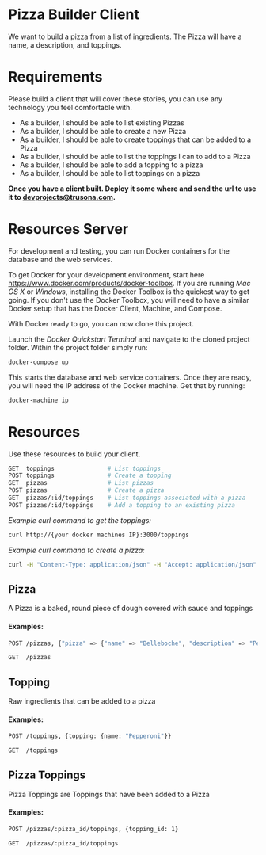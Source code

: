 # Pizza Builder Client

We want to build a pizza from a list of ingredients.  The Pizza will have a name,
a description, and toppings.

Requirements
============

Please build a client that will cover these stories, you can use any technology
you feel comfortable with.

  * As a builder, I should be able to list existing Pizzas
  * As a builder, I should be able to create a new Pizza
  * As a builder, I should be able to create toppings that can be added to a Pizza
  * As a builder, I should be able to list the toppings I can to add to a Pizza
  * As a builder, I should be able to add a topping to a pizza
  * As a builder, I should be able to list toppings on a pizza

**Once you have a client built.  Deploy it some where and send the url to use it to
[devprojects@trusona.com](mailto:devprojects@trusona.com).**

Resources Server
================
For development and testing, you can run Docker containers for the database and the web services.

To get Docker for your development environment, start here https://www.docker.com/products/docker-toolbox. If you are running _Mac OS X_ or _Windows_, installing the Docker Toolbox is the quickest way to get going. If you don't use the Docker Toolbox, you will need to have a similar Docker setup that has the Docker Client, Machine, and Compose.

With Docker ready to go, you can now clone this project.

Launch the _Docker Quickstart Terminal_ and navigate to the cloned project folder. Within the project folder simply run:

```bash
docker-compose up
```

This starts the database and web service containers. Once they are ready, you will need the IP address of the Docker machine. Get that by running:

```bash
docker-machine ip
```

Resources
=========
Use these resources to build your client.  

```bash
GET  toppings               # List toppings
POST toppings               # Create a topping
GET  pizzas                 # List pizzas
POST pizzas                 # Create a pizza
GET  pizzas/:id/toppings    # List toppings associated with a pizza
POST pizzas/:id/toppings    # Add a topping to an existing pizza
```

*Example curl command to get the toppings:*
```bash
curl http://{your docker machines IP}:3000/toppings 
```

*Example curl command to create a pizza:*
```bash
curl -H "Content-Type: application/json" -H "Accept: application/json" http://{your docker machines IP}:3000/pizzas --data '{"pizza": {"name": "belleboche", "description": "Pepperoni, Sausage, Mushroom"}}'
```

Pizza
-----
A Pizza is a baked, round piece of dough covered with sauce and toppings

#### Examples:
```bash
POST /pizzas, {"pizza" => {"name" => "Belleboche", "description" => "Pepperoni, Mushroom and Sausage"}}
```
```bash
GET  /pizzas
```

Topping
-------
Raw ingredients that can be added to a pizza

#### Examples:
```bash
POST /toppings, {topping: {name: "Pepperoni"}}
```
```bash
GET  /toppings
```

Pizza Toppings
--------------
Pizza Toppings are Toppings that have been added to a Pizza

#### Examples:

```bash
POST /pizzas/:pizza_id/toppings, {topping_id: 1}
```
```bash
GET  /pizzas/:pizza_id/toppings
```
